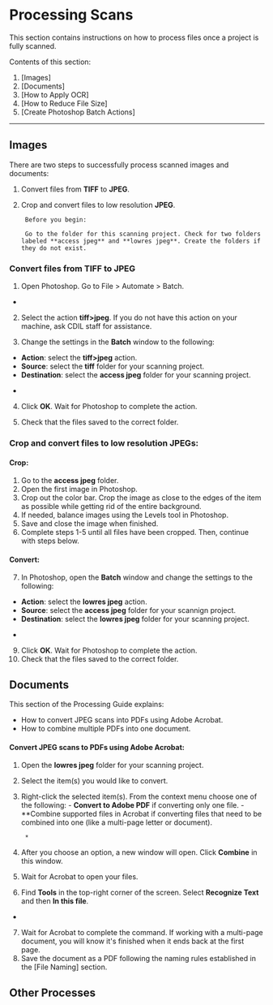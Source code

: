 # Processing Scans

This section contains instructions on how to process files once a project is fully scanned.

Contents of this section:

1. [Images]
2. [Documents]
3. [How to Apply OCR]
4. [How to Reduce File Size]
5. [Create Photoshop Batch Actions]

---

## Images

There are two steps to successfully process scanned images and documents:

1. Convert files from **TIFF** to **JPEG**.
2. Crop and convert files to low resolution **JPEG**. 

        Before you begin:
        
        Go to the folder for this scanning project. Check for two folders labeled **access jpeg** and **lowres jpeg**. Create the folders if they do not exist. 

### Convert files from TIFF to JPEG

1. Open Photoshop. Go to File > Automate > Batch.

*

2. Select the action **tiff>jpeg**. If you do not have this action on your machine, ask CDIL staff for assistance.

3. Change the settings in the **Batch** window to the following:

- **Action**: select the **tiff>jpeg** action.
- **Source**: select the **tiff** folder for your scanning project.
- **Destination**: select the **access jpeg** folder for your scanning project.

*

4. Click **OK**. Wait for Photoshop to complete the action.

5. Check that the files saved to the correct folder. 

### Crop and convert files to low resolution JPEGs:

#### Crop:

1. Go to the **access jpeg** folder. 
2. Open the first image in Photoshop.
3. Crop out the color bar. Crop the image as close to the edges of the item as possible while getting rid of the entire background. 
4. If needed, balance images using the Levels tool in Photoshop.
5. Save and close the image when finished.
6. Complete steps 1-5 until all files have been cropped. Then, continue with steps below. 

#### Convert:

7. In Photoshop, open the **Batch** window and change the settings to the following:

- **Action**: select the **lowres jpeg** action.
- **Source**: select the **access jpeg** folder for your scannign project.
- **Destination**: select the **lowres jpeg** folder for your scanning project.

*

9. Click **OK**. Wait for Photoshop to complete the action.
10. Check that the files saved to the correct folder. 


## Documents

This section of the Processing Guide explains:

- How to convert JPEG scans into PDFs using Adobe Acrobat.
- How to combine multiple PDFs into one document.

#### Convert JPEG scans to PDFs using Adobe Acrobat:

1. Open the **lowres jpeg** folder for your scanning project.
2. Select the item(s) you would like to convert.
3. Right-click the selected item(s). From the context menu choose one of the following:
        - **Convert to Adobe PDF** if converting only one file.
        - **Combine supported files in Acrobat if converting files that need to be combined into one (like a multi-page letter or document).
        
        *
        
4. After you choose an option, a new window will open. Click **Combine** in this window.
5. Wait for Acrobat to open your files.
6. Find **Tools** in the top-right corner of the screen. Select **Recognize Text** and then **In this file**. 

*

7. Wait for Acrobat to complete the command. If working with a multi-page document, you will know it's finished when it ends back at the first page. 
8. Save the document as a PDF following the naming rules established in the [File Naming] section.

## Other Processes

